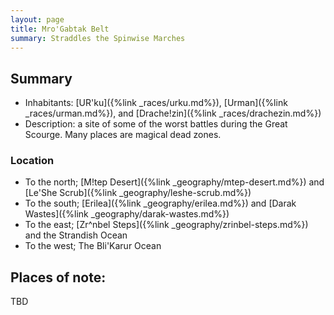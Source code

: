 ```yaml
---
layout: page
title: Mro'Gabtak Belt
summary: Straddles the Spinwise Marches
---
```


## Summary

- Inhabitants: [UR'ku]({%link _races/urku.md%}), [Urman]({%link _races/urman.md%}), and [Drache!zin]({%link _races/drachezin.md%})
- Description:  a site of some of the worst battles during the Great Scourge.  Many places are magical dead zones.

### Location

- To the north; [M!tep Desert]({%link _geography/mtep-desert.md%}) and [Le'She Scrub]({%link _geography/leshe-scrub.md%})
- To the south; [Erilea]({%link _geography/erilea.md%}) and [Darak Wastes]({%link _geography/darak-wastes.md%})
- To the east; [Zr^nbel Steps]({%link _geography/zrinbel-steps.md%}) and the Strandish Ocean
- To the west; The Bli'Karur Ocean

## Places of note:

TBD
